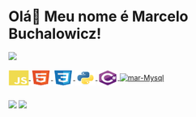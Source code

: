 # Olá👋 Meu nome é Marcelo Buchalowicz!
<div>
  <a href="https://github.com/MarceloBuch">
  <img height="200em" src="https://github-readme-stats.vercel.app/api?username=MarceloBuch&show_icons=true&theme=dark&include_all_commits=true&count_private=true"/> 
</div>
<div style="display: inline_block"><br>
  <img align="center" alt="mar-Js" height="30" width="40" src="https://raw.githubusercontent.com/devicons/devicon/master/icons/javascript/javascript-plain.svg">
  <img align="center" alt="mar-HTML" height="30" width="40" src="https://raw.githubusercontent.com/devicons/devicon/master/icons/html5/html5-original.svg">
  <img align="center" alt="mar-CSS" height="30" width="40" src="https://raw.githubusercontent.com/devicons/devicon/master/icons/css3/css3-original.svg">
  <img align="center" alt="mar-Python" height="30" width="40" src="https://raw.githubusercontent.com/devicons/devicon/master/icons/python/python-original.svg">
  <img align="center" alt="mar-Csharp" height="30" width="40" src="https://raw.githubusercontent.com/devicons/devicon/master/icons/csharp/csharp-original.svg">
  <img align="center" alt="mar-Mysql" height="30" width="40" src="https://cdn.jsdelivr.net/gh/devicons/devicon/icons/mysql/mysql-original.svg">
</div>

  ##
  
<div> 
  <a href = "mailto:marcelo.buch12@gmail.com"><img src="https://img.shields.io/badge/-Gmail-%23333?style=for-the-badge&logo=gmail&logoColor=white" target="_blank"></a>
  <a href="https://www.linkedin.com/in/marcelo-buchalowicz/" target="_blank"><img src="https://img.shields.io/badge/-LinkedIn-%230077B5?style=for-the-badge&logo=linkedin&logoColor=white" target="_blank"></a> 
